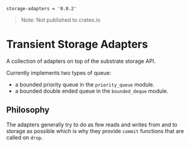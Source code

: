`storage-adapters = '0.0.2'`
> Note: Not published to crates.io

# Transient Storage Adapters

A collection of adapters on top of the substrate storage API.

Currently implements two types of queue:
+ a bounded priority queue in the `priority_queue` module.
+ a bounded double ended queue in the `bounded_deque` module.

## Philosophy
The adapters generally try to do as few reads and writes from and to storage
as possible which is why they provide `commit` functions that are called on
`drop`.
